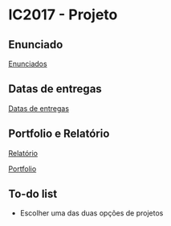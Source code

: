 # IC2017 - Projeto

## Enunciado
[Enunciados](https://moodle.ciencias.ulisboa.pt/mod/page/view.php?id=7487)

## Datas de entregas
[Datas de entregas](https://moodle.ciencias.ulisboa.pt/mod/page/view.php?id=7483)

## Portfolio e Relatório
[Relatório](https://moodle.ciencias.ulisboa.pt/mod/page/view.php?id=7489)

[Portfolio](https://moodle.ciencias.ulisboa.pt/mod/page/view.php?id=7488)

## To-do list
+ Escolher uma das duas opções de projetos
